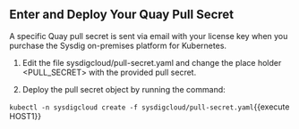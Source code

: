 ##  Enter and Deploy Your Quay Pull Secret 

A specific Quay pull secret is sent via email with your license key when you purchase the Sysdig on-premises platform for Kubernetes.

1. Edit the file sysdigcloud/pull-secret.yaml and change the place holder <PULL_SECRET> with the provided pull secret.

2. Deploy the pull secret object by running the command: 

`kubectl -n sysdigcloud create -f sysdigcloud/pull-secret.yaml`{{execute HOST1}}
